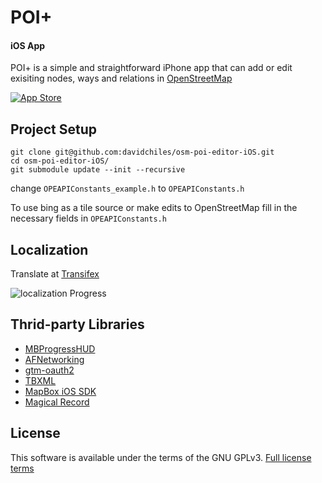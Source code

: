 # POI+
#### iOS App

POI+ is a simple and straightforward iPhone app that can add or edit exisiting nodes, ways and relations in [OpenStreetMap](http://openstreetmap.org)

[![App Store](http://linkmaker.itunes.apple.com/htmlResources/assets/images/web/linkmaker/badge_appstore-lrg.svg)](https://itunes.apple.com/us/app/poi+-open-street-map-poi-editor/id518401562?mt=8&uo=4)

## Project Setup
	git clone git@github.com:davidchiles/osm-poi-editor-iOS.git
	cd osm-poi-editor-iOS/
	git submodule update --init --recursive

change `OPEAPIConstants_example.h` to `OPEAPIConstants.h`

To use bing as a tile source or make edits to OpenStreetMap fill in the necessary fields in `OPEAPIConstants.h`

## Localization

Translate at [Transifex](https://www.transifex.com/projects/p/poi/resource/localizablestrings/)

![localization Progress](https://www.transifex.com/projects/p/poi/resource/localizablestrings/chart/image_png)

## Thrid-party Libraries

- [MBProgressHUD](https://github.com/jdg/MBProgressHUD)
- [AFNetworking](https://github.com/AFNetworking/AFNetworking)
- [gtm-oauth2](http://code.google.com/p/gtm-oauth2/)
- [TBXML](https://github.com/71squared/TBXML)
- [MapBox iOS SDK](https://github.com/mapbox/mapbox-ios-sdk)
- [Magical Record](https://github.com/magicalpanda/MagicalRecord)

## License
This software is available under the terms of the GNU GPLv3. [Full license terms](http://www.gnu.org/licenses/gpl.html)